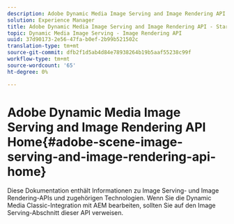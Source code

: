 ```yaml
---
description: Adobe Dynamic Media Image Serving and Image Rendering API - Startseite
solution: Experience Manager
title: Adobe Dynamic Media Image Serving and Image Rendering API - Startseite
topic: Dynamic Media Image Serving - Image Rendering API
uuid: 37d90173-2e56-47fa-b0ef-2b99b521502c
translation-type: tm+mt
source-git-commit: dfb2f1d5ab4d84e78938264b19b5aaf55238c99f
workflow-type: tm+mt
source-wordcount: '65'
ht-degree: 0%

---
```



# Adobe Dynamic Media Image Serving and Image Rendering API Home{#adobe-scene-image-serving-and-image-rendering-api-home}

Diese Dokumentation enthält Informationen zu Image Serving- und Image Rendering-APIs und zugehörigen Technologien. Wenn Sie die Dynamic Media Classic-Integration mit AEM bearbeiten, sollten Sie auf den Image Serving-Abschnitt dieser API verweisen.